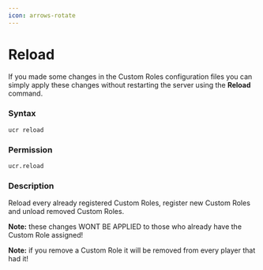 ```yaml
---
icon: arrows-rotate
---
```


# Reload

If you made some changes in the Custom Roles configuration files you can simply apply these changes without restarting the server using the **Reload** command.

### Syntax

```
ucr reload
```

### Permission

```
ucr.reload
```

### Description

Reload every already registered Custom Roles, register new Custom Roles and unload removed Custom Roles.

**Note:** these changes WONT BE APPLIED to those who already have the Custom Role assigned!

**Note:** if you remove a Custom Role it will be removed from every player that had it!
